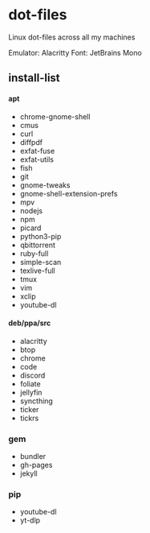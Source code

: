 # dot-files
Linux dot-files across all my machines

Emulator: Alacritty
Font: JetBrains Mono

## install-list
#### apt
- chrome-gnome-shell
- cmus
- curl
- diffpdf
- exfat-fuse
- exfat-utils
- fish
- git
- gnome-tweaks
- gnome-shell-extension-prefs
- mpv
- nodejs
- npm
- picard
- python3-pip
- qbittorrent
- ruby-full
- simple-scan
- texlive-full
- tmux
- vim
- xclip
- youtube-dl

#### deb/ppa/src
- alacritty
- btop
- chrome
- code
- discord
- foliate
- jellyfin
- syncthing
- ticker
- tickrs

### gem
- bundler
- gh-pages
- jekyll

### pip
- youtube-dl
- yt-dlp
